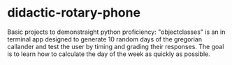 # didactic-rotary-phone
Basic projects to demonstraight python proficiency: 
"objectclasses" is an in terminal app designed to generate 10 random days of the gregorian callander and test the user by timing and grading their responses. The goal is to learn how to calculate the day of the week as quickly as possible. 

